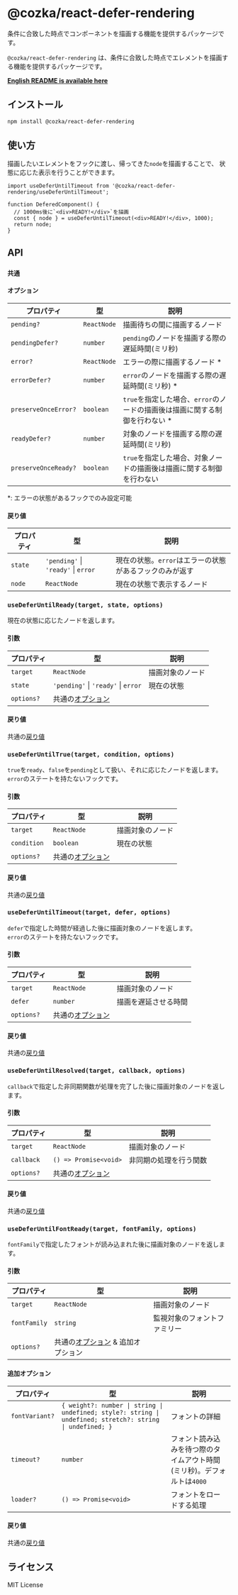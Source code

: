 # @cozka/react-defer-rendering

条件に合致した時点でコンポーネントを描画する機能を提供するパッケージです。

`@cozka/react-defer-rendering` は、条件に合致した時点でエレメントを描画する機能を提供するパッケージです。

**[English README is available here](./README.md)**

## インストール

```sh
npm install @cozka/react-defer-rendering
```

## 使い方

描画したいエレメントをフックに渡し、帰ってきた`node`を描画することで、
状態に応じた表示を行うことができます。

```tsx
import useDeferUntilTimeout from '@cozka/react-defer-rendering/useDeferUntilTimeout';

function DeferedComponent() {
  // 1000ms後に`<div>READY!</div>`を描画
  const { node } = useDeferUntilTimeout(<div>READY!</div>, 1000);
  return node;
}
```

## API

### `共通`

#### オプション

| プロパティ           | 型          | 説明                                                                         |
| -------------------- | ----------- | ---------------------------------------------------------------------------- |
| `pending?`           | `ReactNode` | 描画待ちの間に描画するノード                                                 |
| `pendingDefer?`      | `number`    | `pending`のノードを描画する際の遅延時間(ミリ秒)                              |
| `error?`             | `ReactNode` | エラーの際に描画するノード \*                                                |
| `errorDefer?`        | `number`    | `error`のノードを描画する際の遅延時間(ミリ秒) \*                             |
| `preserveOnceError?` | `boolean`   | `true`を指定した場合、`error`のノードの描画後は描画に関する制御を行わない \* |
| `readyDefer?`        | `number`    | 対象のノードを描画する際の遅延時間(ミリ秒)                                   |
| `preserveOnceReady?` | `boolean`   | `true`を指定した場合、対象ノードの描画後は描画に関する制御を行わない         |

\*: エラーの状態があるフックでのみ設定可能

#### 戻り値

| プロパティ | 型                                  | 説明                                                    |
| ---------- | ----------------------------------- | ------------------------------------------------------- |
| `state`    | `'pending'` \| `'ready'` \| `error` | 現在の状態。`error`はエラーの状態があるフックのみが返す |
| `node`     | `ReactNode`                         | 現在の状態で表示するノード                              |

### `useDeferUntilReady(target, state, options)`

現在の状態に応じたノードを返します。

#### 引数

| プロパティ | 型                                  | 説明             |
| ---------- | ----------------------------------- | ---------------- |
| `target`   | `ReactNode`                         | 描画対象のノード |
| `state`    | `'pending'` \| `'ready'` \| `error` | 現在の状態       |
| `options?` | 共通の[オプション](#オプション)     |                  |

#### 戻り値

共通の[戻り値](#戻り値)

### `useDeferUntilTrue(target, condition, options)`

`true`を`ready`、`false`を`pending`として扱い、それに応じたノードを返します。  
`error`のステートを持たないフックです。

#### 引数

| プロパティ  | 型                              | 説明             |
| ----------- | ------------------------------- | ---------------- |
| `target`    | `ReactNode`                     | 描画対象のノード |
| `condition` | `boolean`                       | 現在の状態       |
| `options?`  | 共通の[オプション](#オプション) |                  |

#### 戻り値

共通の[戻り値](#戻り値)

### `useDeferUntilTimeout(target, defer, options)`

`defer`で指定した時間が経過した後に描画対象のノードを返します。  
`error`のステートを持たないフックです。

#### 引数

| プロパティ | 型                              | 説明                 |
| ---------- | ------------------------------- | -------------------- |
| `target`   | `ReactNode`                     | 描画対象のノード     |
| `defer`    | `number`                        | 描画を遅延させる時間 |
| `options?` | 共通の[オプション](#オプション) |                      |

#### 戻り値

共通の[戻り値](#戻り値)

### `useDeferUntilResolved(target, callback, options)`

`callback`で指定した非同期関数が処理を完了した後に描画対象のノードを返します。

#### 引数

| プロパティ | 型                              | 説明                   |
| ---------- | ------------------------------- | ---------------------- |
| `target`   | `ReactNode`                     | 描画対象のノード       |
| `callback` | `() => Promise<void>`           | 非同期の処理を行う関数 |
| `options?` | 共通の[オプション](#オプション) |                        |

#### 戻り値

共通の[戻り値](#戻り値)

### `useDeferUntilFontReady(target, fontFamily, options)`

`fontFamily`で指定したフォントが読み込まれた後に描画対象のノードを返します。

#### 引数

| プロパティ   | 型                                               | 説明                         |
| ------------ | ------------------------------------------------ | ---------------------------- |
| `target`     | `ReactNode`                                      | 描画対象のノード             |
| `fontFamily` | `string`                                         | 監視対象のフォントファミリー |
| `options?`   | 共通の[オプション](#オプション) & 追加オプション |                              |

#### 追加オプション

| プロパティ     | 型                                                                                                        | 説明                                                                   |
| -------------- | --------------------------------------------------------------------------------------------------------- | ---------------------------------------------------------------------- |
| `fontVariant?` | `{ weight?: number \| string \| undefined; style?: string \| undefined; stretch?: string \| undefined; }` | フォントの詳細                                                         |
| `timeout?`     | `number`                                                                                                  | フォント読み込みを待つ際のタイムアウト時間(ミリ秒)。デフォルトは`4000` |
| `loader?`      | `() => Promise<void>`                                                                                     | フォントをロードする処理                                               |

#### 戻り値

共通の[戻り値](#戻り値)

## ライセンス

MIT License
